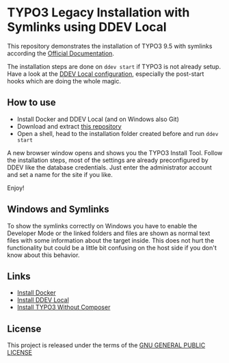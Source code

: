 # TYPO3 Legacy Installation with Symlinks using DDEV Local

This repository demonstrates the installation of TYPO3 9.5 with symlinks
according the [Official Documentation](https://docs.typo3.org/m/typo3/guide-installation/9.5/en-us/QuickInstall/GetAndUnpack/Index.html).

The installation steps are done on `ddev start` if TYPO3 is not already setup.
Have a look at the [DDEV Local configuration](.ddev/config.yaml), especially
the post-start hooks which are doing the whole magic.

## How to use

* Install Docker and DDEV Local (and on Windows also Git)
* Download and extract [this repository](https://github.com/GsTYPO3/ddev-typo3-src/archive/master.zip)
* Open a shell, head to the installation folder created before and run `ddev start`

A new browser window opens and shows you the TYPO3 Install Tool. Follow the
installation steps, most of the settings are already preconfigured by DDEV
like the database credentials. Just enter the administrator account and set
a name for the site if you like.

Enjoy!

## Windows and Symlinks

To show the symlinks correctly on Windows you have to enable the Developer Mode
or the linked folders and files are shown as normal text files with some
information about the target inside. This does not hurt the functionality but
could be a little bit confusing on the host side if you don't know about this
behavior.

## Links

* [Install Docker](https://docs.docker.com/#docker-products)
* [Install DDEV Local](https://ddev.readthedocs.io/en/stable/)
* [Install TYPO3 Without Composer](https://docs.typo3.org/m/typo3/guide-installation/9.5/en-us/QuickInstall/GetAndUnpack/Index.html)

## License

This project is released under the terms of the [GNU GENERAL PUBLIC LICENSE](LICENSE)
